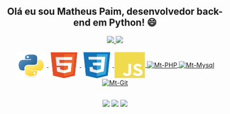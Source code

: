 <div align="center"> 
  <h2>
    Olá eu sou Matheus Paim, desenvolvedor back-end em Python! 😄
  </h2>
</div>
<div align="center">
  <a href="https://github.com/matheuspaiim">
  <img height="180em" src="https://github-readme-stats.vercel.app/api?username=matheuspaiim&show_icons=true&theme=dark&include_all_commits=true&count_private=true"/>
  <img height="180em" src="https://github-readme-stats.vercel.app/api/top-langs/?username=matheuspaiim&layout=compact&langs_count=7&theme=dark"/>
</div>
<div style="display: inline_block" align="center"><br>
  <img align="center" alt="Mt-Python" height="60" width="70" src="https://raw.githubusercontent.com/devicons/devicon/master/icons/python/python-original.svg">
  <img align="center" alt="Mt-HTML" height="60" width="70" src="https://raw.githubusercontent.com/devicons/devicon/master/icons/html5/html5-original.svg">
  <img align="center" alt="Mt-CSS" height="60" width="70" src="https://raw.githubusercontent.com/devicons/devicon/master/icons/css3/css3-original.svg">
  <img align="center" alt="Mt-Js" height="60" width="70" src="https://raw.githubusercontent.com/devicons/devicon/master/icons/javascript/javascript-plain.svg"> 
  <img align="center" alt="Mt-PHP" height="100" width="120" src="https://cdn.jsdelivr.net/gh/devicons/devicon/icons/php/php-plain.svg">
  <img align="center" alt="Mt-Mysql" height="100" width="120" src="https://cdn.jsdelivr.net/gh/devicons/devicon/icons/mysql/mysql-original-wordmark.svg">
  <img align="center" alt="Mt-Git" height="100" width="120" src="https://cdn.jsdelivr.net/gh/devicons/devicon/icons/git/git-plain-wordmark.svg">
</div>
  
  ##
 
<div align="center"> 
    <a href="https://instagram.com/matheuspaiim" target="_blank"><img src="https://img.shields.io/badge/-Instagram-%23E4405F?style=for-the-badge&logo=instagram&logoColor=white" target="_blank"></a>
  <a href = "mailto:matheuspaim.ds@gmail.com"><img src="https://img.shields.io/badge/-Gmail-%23333?style=for-the-badge&logo=gmail&logoColor=white" target="_blank"></a>
  <a href="https://www.linkedin.com/in/matheuspaim-ds/" target="_blank"><img src="https://img.shields.io/badge/-LinkedIn-%230077B5?style=for-the-badge&logo=linkedin&logoColor=white" target="_blank"></a> 
  
</div>
